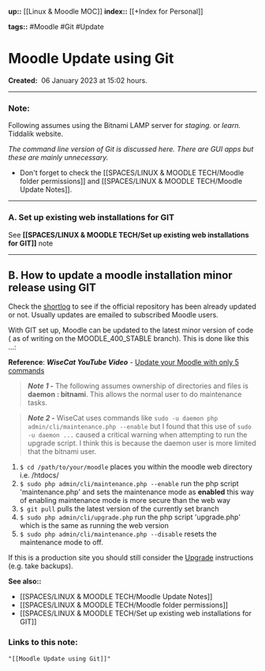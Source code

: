 **up::** [[Linux & Moodle MOC]]
**index::** [[+Index for Personal]]
 

**tags::** #Moodle #Git #Update 

# Moodle Update using Git

**Created:**  06 January 2023 at  15:02 hours.

___
### Note:
Following assumes using the Bitnami LAMP server for *staging.* or *learn.* Tiddalik website.

*The command line version of Git is discussed here. There are GUI apps but these are mainly unnecessary.*

- Don't forget to check the [[SPACES/LINUX & MOODLE TECH/Moodle folder permissions]] and [[SPACES/LINUX & MOODLE TECH/Moodle Update Notes]].

---

### A. Set up existing web installations for GIT

See **[[SPACES/LINUX & MOODLE TECH/Set up existing web installations for GIT]]** note

---

## B. How to update a moodle installation minor release using GIT

Check the [shortlog](http://git.moodle.org/gw?p=moodle.git;a=summary) to see if the official repository has been already updated or not. Usually updates are emailed to subscribed Moodle users.

With GIT set up, Moodle can be updated to the latest minor version of code ( as of writing on the MOODLE_400_STABLE branch). This is done like this ...:

**Reference**: ***WiseCat YouTube Video*** - [Update your Moodle with only 5 commands](https://youtu.be/9V1y7G9ssqo)

>***Note 1 -*** 
The following assumes ownership of directories and files is **daemon : bitnami**. This allows the normal user to do maintenance tasks.

>***Note 2 -*** 
WiseCat uses commands like
`sudo -u daemon php admin/cli/maintenance.php --enable`
but I found that this use of `sudo -u daemon ...` caused a critical warning when attempting to run the upgrade script. I think this is because the daemon user is more limited that the bitnami user.

1. `$ cd /path/to/your/moodle` places you within the moodle web directory i.e. /htdocs/
2. `$ sudo php admin/cli/maintenance.php --enable` run the php script 'maintenance.php' and sets the maintenance mode as **enabled** this way of enabling maintenance mode is more secure than the web way
3. `$ git pull` pulls the latest version of the currently set branch
4. `$ sudo php admin/cli/upgrade.php` run the php  script 'upgrade.php' which is the same as running the web version
5. `$ sudo php admin/cli/maintenance.php --disable` resets the maintenance  mode to off.

If this is a production site you should still consider the [Upgrade](https://docs.moodle.org/400/en/Upgrade "Upgrade") instructions (e.g. take backups).

**See also::**
- [[SPACES/LINUX & MOODLE TECH/Moodle Update Notes]]
- [[SPACES/LINUX & MOODLE TECH/Moodle folder permissions]]
- [[SPACES/LINUX & MOODLE TECH/Set up existing web installations for GIT]]

### Links to this note:
```query
"[[Moodle Update using Git]]"
```

